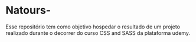 # Natours-

Esse repositório tem como objetivo hospedar o resultado de um projeto realizado durante o decorrer do curso CSS and SASS da plataforma udemy.
